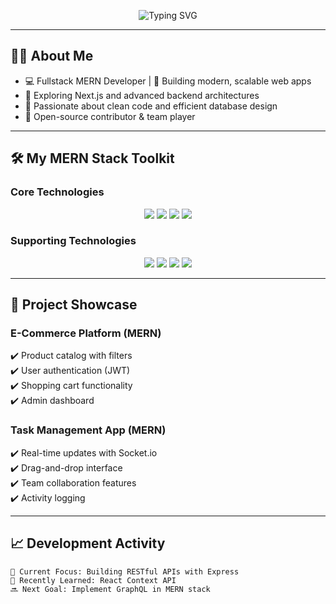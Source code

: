 <!-- Animated Header -->
<p align="center">
  <img src="https://readme-typing-svg.demolab.com?font=Fira+Code&duration=3000&pause=1000&color=36BCF7&center=true&vCenter=true&width=900&lines=Hi+I'm+Famida+Tk+%F0%9F%91%8B;Fullstack+MERN+Developer+%F0%9F%92%BB;Building+Scalable+Web+Applications+%F0%9F%9A%80" alt="Typing SVG" />
</p>

---

## 👩‍💻 About Me

- 💻 Fullstack MERN Developer | 🚀 Building modern, scalable web apps  
- 🌱 Exploring Next.js and advanced backend architectures  
- 🧠 Passionate about clean code and efficient database design  
- 🤝 Open-source contributor & team player

---

## 🛠️ My MERN Stack Toolkit

### Core Technologies
<p align="center">
  <img src="https://img.shields.io/badge/MongoDB-47A248?style=for-the-badge&logo=mongodb&logoColor=white" />
  <img src="https://img.shields.io/badge/Express.js-000000?style=for-the-badge&logo=express&logoColor=white" />
  <img src="https://img.shields.io/badge/React-61DAFB?style=for-the-badge&logo=react&logoColor=black" />
  <img src="https://img.shields.io/badge/Node.js-339933?style=for-the-badge&logo=node.js&logoColor=white" />
</p>

### Supporting Technologies
<p align="center">
  <img src="https://img.shields.io/badge/Redux-764ABC?style=for-the-badge&logo=redux&logoColor=white" />
  <img src="https://img.shields.io/badge/JWT-000000?style=for-the-badge&logo=jsonwebtokens&logoColor=white" />
  <img src="https://img.shields.io/badge/Mongoose-880000?style=for-the-badge&logo=mongoose&logoColor=white" />
  <img src="https://img.shields.io/badge/Postman-FF6C37?style=for-the-badge&logo=postman&logoColor=white" />
</p>

---

## 🚀 Project Showcase

### E-Commerce Platform (MERN)
✔️ Product catalog with filters  
✔️ User authentication (JWT)  
✔️ Shopping cart functionality  
✔️ Admin dashboard  

### Task Management App (MERN)
✔️ Real-time updates with Socket.io  
✔️ Drag-and-drop interface  
✔️ Team collaboration features  
✔️ Activity logging  

---

## 📈 Development Activity

```text
🌱 Current Focus: Building RESTful APIs with Express
🚀 Recently Learned: React Context API
🔜 Next Goal: Implement GraphQL in MERN stack

